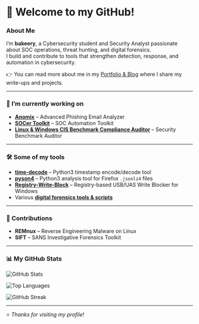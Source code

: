 
# 👋 Welcome to my GitHub!

### About Me
I’m **bakeery**, a Cybersecurity student and Security Analyst passionate about SOC operations, threat hunting, and digital forensics.  
I build and contribute to tools that strengthen detection, response, and automation in cybersecurity.  

👉 You can read more about me in my [Portfolio & Blog](https://bakeery-portfolio.vercel.app/) where I share my write-ups and projects.  

---

### 🔭 I’m currently working on
- [**Anomix**](https://github.com/ethic-bakeery/anomix) – Advanced Phishing Email Analyzer  
- [**SOCer Toolkit**](https://github.com/ethic-bakeery/SOCer-Toolkit) – SOC Automation Toolkit  
- [**Linux & Windows CIS Benchmark Compliance Auditor**](https://github.com/ethic-bakeery/linux-audit-script) – Security Benchmark Auditor  

---

### 🛠 Some of my tools
- [**time-decode**](https://github.com/ethic-bakeery/time-decode) – Python3 timestamp encode/decode tool  
- [**pyson4**](https://github.com/ethic-bakeery/pyson4) – Python3 analysis tool for Firefox `.jsonlz4` files  
- [**Registry-Write-Block**](https://github.com/ethic-bakeery/Registry-Write-Block) – Registry-based USB/UAS Write Blocker for Windows  
- Various [**digital forensics tools & scripts**](https://github.com/ethic-bakeery?tab=repositories)  

---

### 🤝 Contributions
- **REMnux** – Reverse Engineering Malware on Linux  
- **SIFT** – SANS Investigative Forensics Toolkit  

---

### 📊 My GitHub Stats

![GitHub Stats](https://github-readme-stats.vercel.app/api?username=ethic-bakeery&show_icons=true&theme=tokyonight)  

![Top Languages](https://github-readme-stats.vercel.app/api/top-langs/?username=ethic-bakeery&layout=compact&theme=tokyonight)  

![GitHub Streak](https://github-readme-streak-stats.herokuapp.com/?user=ethic-bakeery&theme=tokyonight)  

---

⭐️ *Thanks for visiting my profile!*  

